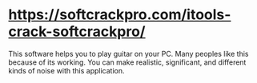 # https://softcrackpro.com/itools-crack-softcrackpro/
This software helps you to play guitar on your PC. Many peoples like this because of its working. You can make realistic, significant, and different kinds of noise with this application.
